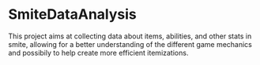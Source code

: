# SmiteDataAnalysis

This project aims at collecting data about items, abilities, and other stats in smite, allowing for a better understanding of the different game mechanics and possibily to help create more efficient itemizations.
